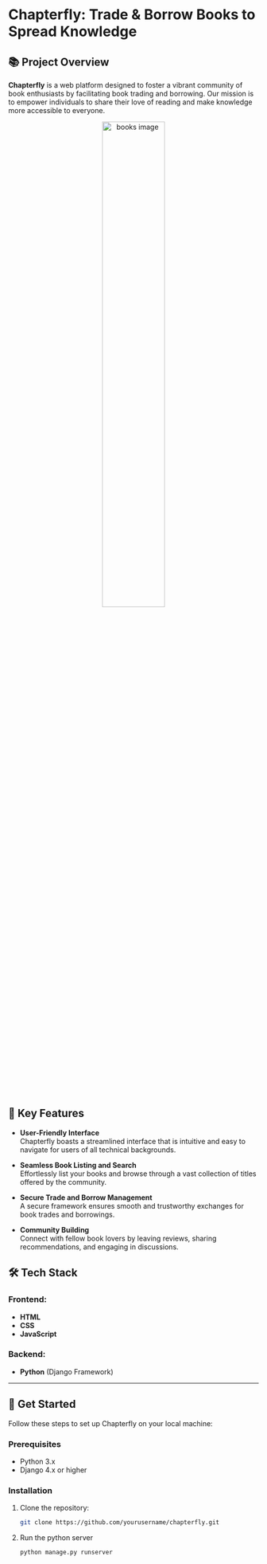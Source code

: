 # Chapterfly: Trade & Borrow Books to Spread Knowledge

## 📚 Project Overview
**Chapterfly** is a web platform designed to foster a vibrant community of book enthusiasts by facilitating book trading and borrowing. Our mission is to empower individuals to share their love of reading and make knowledge more accessible to everyone.

<div style="text-align: center;">
  <img src="https://img.freepik.com/free-vector/hand-drawn-flat-design-stack-books-illustration_23-2149341898.jpg?t=st=1736174929~exp=1736178529~hmac=3201ef23f581086b9ece4b0bec5da0da207322922a3a64fb07c7841b961180f5&w=740" alt="books image" width="50%">
</div>


## 🌟 Key Features
- **User-Friendly Interface**  
  Chapterfly boasts a streamlined interface that is intuitive and easy to navigate for users of all technical backgrounds.

- **Seamless Book Listing and Search**  
  Effortlessly list your books and browse through a vast collection of titles offered by the community.

- **Secure Trade and Borrow Management**  
  A secure framework ensures smooth and trustworthy exchanges for book trades and borrowings.

- **Community Building**  
  Connect with fellow book lovers by leaving reviews, sharing recommendations, and engaging in discussions.

## 🛠️ Tech Stack
### Frontend:
- **HTML**
- **CSS**
- **JavaScript**

### Backend:
- **Python** (Django Framework)

---

## 🚀 Get Started
Follow these steps to set up Chapterfly on your local machine:

### Prerequisites
- Python 3.x
- Django 4.x or higher

### Installation
1. Clone the repository:
   ```bash
   git clone https://github.com/yourusername/chapterfly.git

2. Run the python server
   ```bash
   python manage.py runserver
